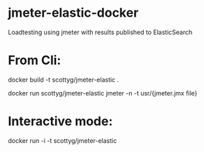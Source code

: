 # jmeter-elastic-docker
Loadtesting using jmeter with results published to ElasticSearch

# From Cli:
docker build -t scottyg/jmeter-elastic .

docker run scottyg/jmeter-elastic jmeter -n -t usr/{jmeter.jmx file}

# Interactive mode:
docker run -i -t scottyg/jmeter-elastic
